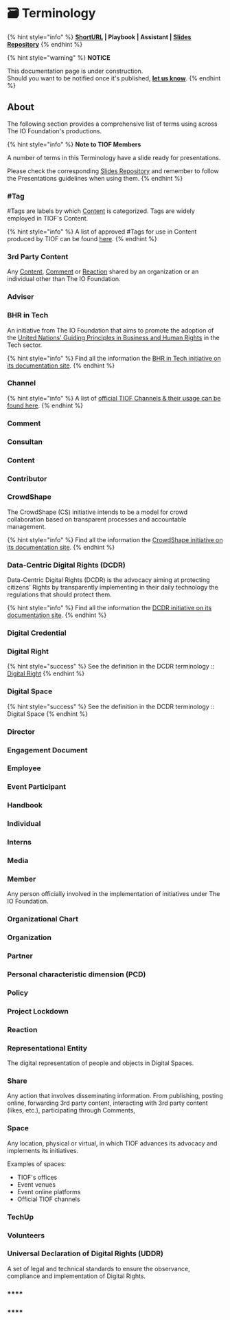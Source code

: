 # 🗃 Terminology

{% hint style="info" %}
****[**ShortURL**](https://tiof.click/TIOFTerminology) **| Playbook | Assistant |** [**Slides Repository**](https://tiof.click/TIOFSlidesRepo)****
{% endhint %}

{% hint style="warning" %}
**NOTICE**

This documentation page is under construction.\
Should you want to be notified once it's published, [**let us know**](https://tiof.click/TIOFTarianUpdatesService).
{% endhint %}

## About

The following section provides a comprehensive list of terms using across The IO Foundation's productions.

{% hint style="info" %}
**Note to TIOF Members**

A number of terms in this Terminology have a slide ready for presentations.

Please check the corresponding [Slides Repository](https://tiof.click/TIOFSlidesRepo) and remember to follow the Presentations guidelines when using them.
{% endhint %}

### #Tag

\#Tags are labels by which [Content](terminology.md#content) is categorized. Tags are widely employed in TIOF's Content.

{% hint style="info" %}
A list of approved #Tags for use in Content produced by TIOF can be found [here](https://tiof.click/Tags).
{% endhint %}

### 3rd Party Content

Any [Content](terminology.md#content), [Comment](terminology.md#comment) or [Reaction](terminology.md#\_lx909vczyqa8) shared by an organization or an individual other than The IO Foundation.

### Adviser

### **BHR in Tech**

An initiative from The IO Foundation that aims to promote the adoption of the [United Nations' Guiding Principles in Business and Human Rights](https://tiof.click/BITUNGP) in the Tech sector.

{% hint style="info" %}
Find all the information the [BHR in Tech initiative on its documentation site](https://tiof.click/BiTDocs).
{% endhint %}

### Channel

{% hint style="info" %}
A list of [official TIOF Channels & their usage can be found here](https://tiof.click/TIOFChannels).
{% endhint %}

### Comment

### Consultan

### Content

### Contributor

### CrowdShape

The CrowdShape (CS) initiative intends to be a model for crowd collaboration based on transparent processes and accountable management.

{% hint style="info" %}
Find all the information the [CrowdShape initiative on its documentation site](https://tiof.click/CSDocs).
{% endhint %}

### Data-Centric Digital Rights (DCDR)

Data-Centric Digital Rights (DCDR) is the advocacy aiming at protecting citizens' Rights by transparently implementing in their daily technology the regulations that should protect them.

{% hint style="info" %}
Find all the information the [DCDR initiative on its documentation site](https://tiof.click/DCDRDocs).
{% endhint %}

### Digital Credential

### Digital Right <a href="#_ucc4bfe9jq5z" id="_ucc4bfe9jq5z"></a>

{% hint style="success" %}
See the definition in the DCDR terminology :: [Digital Right](https://tiof.click/DCDRTerminology#digital-right-dr)
{% endhint %}

### Digital Space <a href="#_tcy4cfguqqg8" id="_tcy4cfguqqg8"></a>

{% hint style="success" %}
See the definition in the DCDR terminology :: Digital Space
{% endhint %}

### Director

### Engagement Document

### Employee

### **Event Participant**

### Handbook

### Individual

### Interns

### **Media**

### Member

Any person officially involved in the implementation of initiatives under The IO Foundation.

### Organizational Chart

### Organization

### **Partner**

### Personal characteristic dimension (PCD)

### Policy

### Project Lockdown

### Reaction <a href="#_lx909vczyqa8" id="_lx909vczyqa8"></a>

### Representational Entity <a href="#_lx909vczyqa8" id="_lx909vczyqa8"></a>

The digital representation of people and objects in Digital Spaces.

### Share

Any action that involves disseminating information. From publishing, posting online, forwarding 3rd party content, interacting with 3rd party content (likes, etc.), participating through Comments,

###

### Space

Any location, physical or virtual, in which TIOF advances its advocacy and implements its initiatives.

Examples of spaces:

* TIOF's offices
* Event venues
* Event online platforms
* Official TIOF channels

### TechUp

### Volunteers

### Universal Declaration of Digital Rights (UDDR) <a href="#_ghzu2gba7md3" id="_ghzu2gba7md3"></a>

A set of legal and technical standards to ensure the observance, compliance and implementation of Digital Rights.

### ****

### ****

